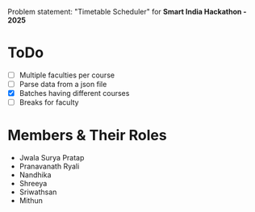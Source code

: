 Problem statement: "Timetable Scheduler" for **Smart India Hackathon - 2025**

# ToDo
- [ ] Multiple faculties per course
- [ ] Parse data from a json file
- [X] Batches having different courses
- [ ] Breaks for faculty

# Members & Their Roles
- Jwala Surya Pratap
- Pranavanath Ryali
- Nandhika
- Shreeya
- Sriwathsan
- Mithun
